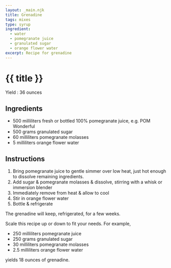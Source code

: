 ```yaml
---
layout: _main.njk
title: Grenadine
tags: mixes
type: syrup
ingredient:
  - water
  - pomegranate juice
  - granulated sugar
  - orange flower water
excerpt: Recipe for grenadine
---
```


<!-- markdownlint-disable MD025 -->
# {{ title }}
<!-- markdownlint-enable MD025 -->

Yield
  : 36 ounces

## Ingredients

* 500 milliliters fresh or bottled 100% pomegranate juice, e.g. POM Wonderful
* 500 grams granulated sugar
* 60 milliliters pomegranate molasses
* 5 milliliters orange flower water

## Instructions

1. Bring pomegranate juice to gentle simmer over low heat, just hot enough to dissolve remaining ingredients.
2. Add sugar & pomegranate molasses & dissolve, stirring with a whisk or immersion blender
3. Immediately remove from heat & allow to cool
4. Stir in orange flower water
5. Bottle & refrigerate

<tiki-callout type="note">

  The grenadine will keep, refrigerated, for a few weeks.

</tiki-callout>

<tiki-callout type="tip">

  Scale this recipe up or down to fit your needs. For example,

* 250 milliliters pomegranate juice
* 250 grams granulated sugar
* 30 milliliters pomegranate molasses
* 2.5 milliliters orange flower water

yields 18 ounces of grenadine.

</tiki-callout>

<div
  class="sr-only"
  data-cat[0]="Syrup"
  data-ingredient[0]="Water"
  data-ingredient[1]="Pomegranate juice"
  data-ingredient[2]="POM Wonderful 100% pomegranate juice"
  data-ingredient[3]="Pomegranate molasses"
  data-ingredient[4]="Orange flower water"
  data-pagefind-filter="
    Category[data-cat[0]],
    Ingredient[data-ingredient[0]],
    Ingredient[data-ingredient[1]],
    Ingredient[data-ingredient[2]],
    Ingredient[data-ingredient[3]],
    Ingredient[data-ingredient[4]],
    Pantry[data-ingredient[0]],
    Juice[data-ingredient[1]],
    Juice[data-ingredient[2]],
    Pantry[data-ingredient[3]],
    Pantry[data-ingredient[4]]
  "
>
</div>
